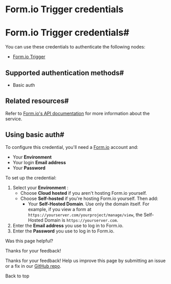 # Form.io Trigger credentials

[ ](https://github.com/n8n-io/n8n-docs/edit/main/docs/integrations/builtin/credentials/formiotrigger.md "Edit this page")

# Form.io Trigger credentials#

You can use these credentials to authenticate the following nodes:

  * [Form.io Trigger](../../trigger-nodes/n8n-nodes-base.formiotrigger/)



## Supported authentication methods#

  * Basic auth



## Related resources#

Refer to [Form.io's API documentation](https://apidocs.form.io/) for more information about the service.

## Using basic auth#

To configure this credential, you'll need a [Form.io](https://www.form.io/) account and:

  * Your **Environment**
  * Your login **Email address**
  * Your **Password**



To set up the credential:

  1. Select your **Environment** : 
     * Choose **Cloud hosted** if you aren't hosting Form.io yourself.
     * Choose **Self-hosted** if you're hosting Form.io yourself. Then add:
       * Your **Self-Hosted Domain**. Use only the domain itself. For example, if you view a form at `https://yourserver.com/yourproject/manage/view`, the Self-Hosted Domain is `https://yourserver.com`.
  2. Enter the **Email address** you use to log in to Form.io.
  3. Enter the **Password** you use to log in to Form.io.

Was this page helpful? 

Thanks for your feedback! 

Thanks for your feedback! Help us improve this page by submitting an issue or a fix in our [GitHub repo](https://github.com/n8n-io/n8n-docs). 

Back to top 
